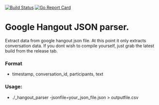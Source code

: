 [![Build Status](https://travis-ci.org/engineerbeard/hangouts_parser.svg?branch=master)](https://travis-ci.org/engineerbeard/hangouts_parser)
[![Go Report Card](https://goreportcard.com/badge/github.com/engineerbeard/hangouts_parser)](https://goreportcard.com/report/github.com/engineerbeard/hangouts_parser)
# Google Hangout JSON parser.
Extract data from google hangout json file. At this point it only extracts
conversation data. If you dont wish to compile yourself, just grab the latest build from
the release tab.
### Format
* timestamp, conversation_id, participants, text
### Usage:
* ./<platform>_hangout_parser -jsonfile=your_json_file.json > outputfile.csv


